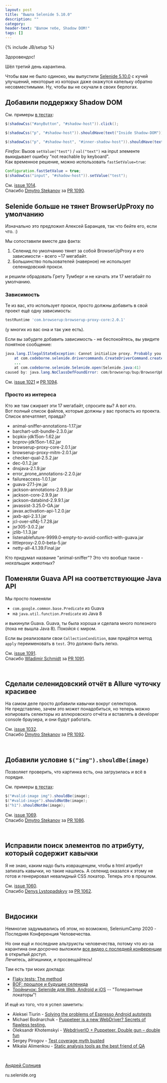 ```yaml
---
layout: post
title: "Вышла Selenide 5.10.0"
description: ""
category:
header-text: "Шалом тебе, Shadow DOM!"
tags: []
---
```

{% include JB/setup %}

Здоровендос!

Шёл третий день карантина.   

Чтобы вам не было одиноко, мы выпустили [Selenide 5.10.0](https://github.com/selenide/selenide/milestone/93?closed=1) с 
кучей улучшений, некоторые из которых даже окажутся капельку обратно несовместимыми. Ну, чтобы вы не скучали в своих берлогах. 

## Добавили поддержку Shadow DOM

См. примеры [в тестах](https://github.com/selenide/selenide/blob/master/src/test/java/integration/ShadowElementTest.java):

```java
$(shadowCss("#anyButton", "#shadow-host")).click();

$(shadowCss("p", "#shadow-host")).shouldHave(text("Inside Shadow-DOM"));

$(shadowCss("p", "#shadow-host", "#inner-shadow-host")).shouldHave(text("The Shadow-DOM inside another shadow tree"));
```

_Firefox_: Вызов `setValue("test")` / `val("text")` на input элементе выкидывает ошибку "not reachable by keyboard".   
Как временное решение, можно использовать `fastSetValue=true`:
 
```java
Configuration.fastSetValue = true;
$(shadowCss("input", "#shadow-host")).setValue("test");
```

См. [issue 1014](https://github.com/selenide/selenide/issues/1014).  
Спасибо [Dmytro Stekanov](https://github.com/dstekanov) за [PR 1090](https://github.com/selenide/selenide/pull/1090).


## Selenide больше не тянет BrowserUpProxy по умолчанию

Изначально это предложил Алексей Баранцев, так что бейте его, если что. :)

Мы сопоставили вместе два факта:
1. Селенид по умолчанию тянет за собой BrowserUpProxy и его зависимости - всего ~17 мегабайт.
2. Большинство пользователей (наверное) не использует селенидовский прокси.

и решили обрадовать Грету Тумберг и не качать эти 17 мегабайт по умолчанию.

### Зависимость
Те из вас, кто использует прокси, просто должны добавить в свой проект ещё одну зависимость:

```groovy
testRuntime 'com.browserup:browserup-proxy-core:2.0.1'
```

(у многих из вас она и так уже есть).

Если вы забудете добавить зависимость - не беспокойтесь, вы увидите понятное сообщение:

```java
java.lang.IllegalStateException: Cannot initialize proxy. Probably you should add BrowserUpProxy dependency to your project.
    at com.codeborne.selenide.drivercommands.CreateDriverCommand.createDriver(CreateDriverCommand.java:44)
    ...
    at com.codeborne.selenide.Selenide.open(Selenide.java:41)
caused by: java.lang.NoClassDefFoundError: com/browserup/bup/BrowserUpProxy
```

См. [issue 1021](https://github.com/selenide/selenide/issues/1021) и [PR 1094](https://github.com/selenide/selenide/pull/1094).


### Просто из интереса

Кто же там сжирает эти 17 мегабайт, спросите вы? А вот кто.  
Вот полный список файлов, которые должны у вас пропасть из проекта. Список впечатляет, правда?

* animal-sniffer-annotations-1.17.jar
* barchart-udt-bundle-2.3.0.jar
* bcpkix-jdk15on-1.62.jar
* bcprov-jdk15on-1.62.jar
* browserup-proxy-core-2.0.1.jar
* browserup-proxy-mitm-2.0.1.jar
* checker-qual-2.5.2.jar
* dec-0.1.2.jar
* dnsjava-2.1.9.jar
* error_prone_annotations-2.2.0.jar
* failureaccess-1.0.1.jar
* guava-27.1-jre.jar
* jackson-annotations-2.9.9.jar
* jackson-core-2.9.9.jar
* jackson-databind-2.9.9.1.jar
* javassist-3.25.0-GA.jar
* javax.activation-api-1.2.0.jar
* jaxb-api-2.3.1.jar
* jcl-over-slf4j-1.7.28.jar
* jsr305-3.0.2.jar
* jzlib-1.1.3.jar
* listenablefuture-9999.0-empty-to-avoid-conflict-with-guava.jar
* littleproxy-2.0.0-beta-5.jar
* netty-all-4.1.39.Final.jar

Кто придумал название "animal-sniffer"? Это что вообще такое - _нюхальщик животных_?
<br>

## Поменяли Guava API на соответствующие Java API

Мы просто поменяли 
* `com.google.common.base.Predicate` из Guava 
* на `java.util.function.Predicate` из Java 8 

и выкинули Guava. Guava, ты была хороша и сделала много полезного (пока не вышла Java 8). Покойся с миром.

Если вы реализовали свои `CollectionCondition`, вам придётся метод `apply` переименовать в `test`. Это должно быть легко. 

См. [issue 1091](https://github.com/selenide/selenide/issues/1091).  
Спасибо [Wladimir Schmidt](https://github.com/wlsc) за [PR 1091](https://github.com/selenide/selenide/pull/1091).

<br>

## Сделали селенидовский отчёт в Allure чуточку красивее

На самом деле просто добавили кавычки вокруг селекторов.  
Не представляю, зачем это может понадобиться, но теперь можно копировать селекторы из аллюровского отчёта и вставлять в 
developer console браузера, и они будут работать.  


См. [issue 1032](https://github.com/selenide/selenide/issues/1032).  
Спасибо [Dmytro Stekanov](https://github.com/dstekanov) за [PR 1092](https://github.com/selenide/selenide/pull/1092).

<br>

## Добавили условие `$("img").shouldBe(image)`

Позволяет проверить, что картинка есть, она загрузилась и всё в порядке. 

См. примеры [в тестах](https://github.com/selenide/selenide/blob/master/src/test/java/integration/ImageTest.java):

```java
$("#valid-image img").shouldBe(image);
$("#valid-image").shouldNotBe(image);
$("h1").shouldNotBe(image);
```

См. [issue 1069](https://github.com/selenide/selenide/issues/1069).  
Спасибо [Dmytro Stekanov](https://github.com/dstekanov) за [PR 1086](https://github.com/selenide/selenide/pull/1086).

<br>

## Исправили поиск элементов по атрибуту, который содержит кавычки

Я не знаю, каким надо быть извращенцем, чтобы в html атрибут запихать кавычки, но такие нашлись. 
А селенид оказался к этому не готов и генерировал невалидный CSS локатор. Теперь это в прошлом. 

См. [issue 1060](https://github.com/selenide/selenide/issues/1060).  
Спасибо [Denys Lystopadskyy](https://github.com/denysLystopadskyy) за [PR 1062](https://github.com/selenide/selenide/pull/1062).

<br>

## Видосики

Немногие задумывались об этом, но возможно, SeleniumCamp 2020 - Последняя Конференция Человечества. 

Но они ещё и последние альтруисты человечества, потому что из-за карантина они досрочно выложили 
[все видео с последней конференции](https://www.youtube.com/playlist?list=PLa7q-VITePQWDxFmiDrwlBZ1E9k_nnqLe) в открытый доступ.  
Лечитесь, айтишники, и просвещайтесь! 

Там есть три моих доклада:
* [Flaky tests: The method](https://www.youtube.com/watch?v=6MfMtky-0q4&list=PLa7q-VITePQWDxFmiDrwlBZ1E9k_nnqLe&index=35)
* [BOF: прошлое и будущее селенида](https://www.youtube.com/watch?v=RmaTYY3B-Wg&list=PLa7q-VITePQWDxFmiDrwlBZ1E9k_nnqLe&index=41)
* [Тройничок: Selenide для Web, Android и iOS](https://www.youtube.com/watch?v=4vI4Z6sE7OA&list=PLa7q-VITePQWDxFmiDrwlBZ1E9k_nnqLe&index=16)  --  "Толерантные локаторы"!

И ещё из того, что я успел заметить: 
* Aleksei Tiurin - [Solving the problems of Espresso Android autotests](https://www.youtube.com/watch?v=uCAva5bi7IY&list=PLa7q-VITePQWDxFmiDrwlBZ1E9k_nnqLe&index=32)
* Michael Bodnarchuk - [Puppeteer is a new WebDriver? Secrets of flawless testing.](https://www.youtube.com/watch?v=yETWaC91t3w&list=PLa7q-VITePQWDxFmiDrwlBZ1E9k_nnqLe&index=4)
* Oleksandr Khotemskyi - [WebdriverIO + Puppeteer. Double gun – double fun](https://www.youtube.com/watch?v=UzdUu9QllK0&list=PLa7q-VITePQWDxFmiDrwlBZ1E9k_nnqLe&index=2)
* Sergey Pirogov - [Test coverage myth busted](https://www.youtube.com/watch?v=lMD82Pj3Llk&list=PLa7q-VITePQWDxFmiDrwlBZ1E9k_nnqLe)
* Mikalai Alimenkou - [Static analysis tools as the best friend of QA](https://www.youtube.com/watch?v=O0-vAiqGrVk&list=PLa7q-VITePQWDxFmiDrwlBZ1E9k_nnqLe&index=14)

<br>

[Андрей Солнцев](http://asolntsev.github.io/)

ru.selenide.org
